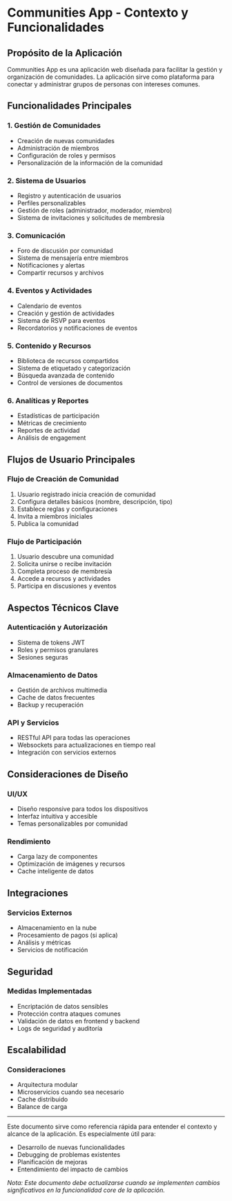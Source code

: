 # Communities App - Contexto y Funcionalidades

## Propósito de la Aplicación

Communities App es una aplicación web diseñada para facilitar la gestión y organización de comunidades. La aplicación sirve como plataforma para conectar y administrar grupos de personas con intereses comunes.

## Funcionalidades Principales

### 1. Gestión de Comunidades

- Creación de nuevas comunidades
- Administración de miembros
- Configuración de roles y permisos
- Personalización de la información de la comunidad

### 2. Sistema de Usuarios

- Registro y autenticación de usuarios
- Perfiles personalizables
- Gestión de roles (administrador, moderador, miembro)
- Sistema de invitaciones y solicitudes de membresía

### 3. Comunicación

- Foro de discusión por comunidad
- Sistema de mensajería entre miembros
- Notificaciones y alertas
- Compartir recursos y archivos

### 4. Eventos y Actividades

- Calendario de eventos
- Creación y gestión de actividades
- Sistema de RSVP para eventos
- Recordatorios y notificaciones de eventos

### 5. Contenido y Recursos

- Biblioteca de recursos compartidos
- Sistema de etiquetado y categorización
- Búsqueda avanzada de contenido
- Control de versiones de documentos

### 6. Analíticas y Reportes

- Estadísticas de participación
- Métricas de crecimiento
- Reportes de actividad
- Análisis de engagement

## Flujos de Usuario Principales

### Flujo de Creación de Comunidad

1. Usuario registrado inicia creación de comunidad
2. Configura detalles básicos (nombre, descripción, tipo)
3. Establece reglas y configuraciones
4. Invita a miembros iniciales
5. Publica la comunidad

### Flujo de Participación

1. Usuario descubre una comunidad
2. Solicita unirse o recibe invitación
3. Completa proceso de membresía
4. Accede a recursos y actividades
5. Participa en discusiones y eventos

## Aspectos Técnicos Clave

### Autenticación y Autorización

- Sistema de tokens JWT
- Roles y permisos granulares
- Sesiones seguras

### Almacenamiento de Datos

- Gestión de archivos multimedia
- Cache de datos frecuentes
- Backup y recuperación

### API y Servicios

- RESTful API para todas las operaciones
- Websockets para actualizaciones en tiempo real
- Integración con servicios externos

## Consideraciones de Diseño

### UI/UX

- Diseño responsive para todos los dispositivos
- Interfaz intuitiva y accesible
- Temas personalizables por comunidad

### Rendimiento

- Carga lazy de componentes
- Optimización de imágenes y recursos
- Cache inteligente de datos

## Integraciones

### Servicios Externos

- Almacenamiento en la nube
- Procesamiento de pagos (si aplica)
- Análisis y métricas
- Servicios de notificación

## Seguridad

### Medidas Implementadas

- Encriptación de datos sensibles
- Protección contra ataques comunes
- Validación de datos en frontend y backend
- Logs de seguridad y auditoría

## Escalabilidad

### Consideraciones

- Arquitectura modular
- Microservicios cuando sea necesario
- Cache distribuido
- Balance de carga

---

Este documento sirve como referencia rápida para entender el contexto y alcance de la aplicación. Es especialmente útil para:

- Desarrollo de nuevas funcionalidades
- Debugging de problemas existentes
- Planificación de mejoras
- Entendimiento del impacto de cambios

_Nota: Este documento debe actualizarse cuando se implementen cambios significativos en la funcionalidad core de la aplicación._
